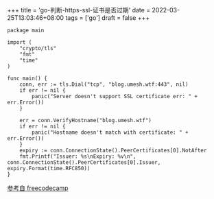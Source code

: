+++
title = 'go-判断-https-ssl-证书是否过期'
date = 2022-03-25T13:03:46+08:00
tags = ['go']
draft = false
+++

```
package main

import (
	"crypto/tls"
	"fmt"
	"time"
)

func main() {
	conn, err := tls.Dial("tcp", "blog.umesh.wtf:443", nil)
	if err != nil {
		panic("Server doesn't support SSL certificate err: " + err.Error())
	}

	err = conn.VerifyHostname("blog.umesh.wtf")
	if err != nil {
		panic("Hostname doesn't match with certificate: " + err.Error())
	}
	expiry := conn.ConnectionState().PeerCertificates[0].NotAfter
	fmt.Printf("Issuer: %s\nExpiry: %v\n", conn.ConnectionState().PeerCertificates[0].Issuer, expiry.Format(time.RFC850))
}
```

[参考自 freecodecamp](https://www.freecodecamp.org/news/how-to-validate-ssl-certificates-in-go/)
